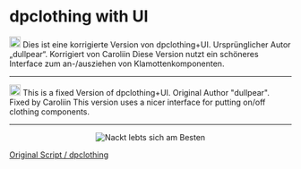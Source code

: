 # dpclothing with UI

<img src="https://em-content.zobj.net/source/google/387/flag-germany_1f1e9-1f1ea.png" width="20" title="German"> Dies ist eine korrigierte Version von dpclothing+UI. 
Ursprünglicher Autor „dullpear“. Korrigiert von Caroliin
Diese Version nutzt ein schöneres Interface zum an-/ausziehen von Klamottenkomponenten.

___________________________________________________________________________________________________________________________________________________________________________________________________
<img src="https://em-content.zobj.net/source/google/387/flag-united-states_1f1fa-1f1f8.png" width="20" title="English"> This is a fixed Version of dpclothing+UI. 
Original Author "dullpear". Fixed by Caroliin
This version uses a nicer interface for putting on/off clothing components.

___________________________________________________________________________________________________________________________________________________________________________________________________

<p align="center">
  <img align="center" src="https://i.postimg.cc/9C4tknNz/Bild-2024-06-11-163515635.png" title="Nackt lebts sich am Besten"> </p>

<a href="https://forum.cfx.re/t/dpclothing-1-0-3-clothing-variations-and-toggles-gloves-vest-top-hair-bag-and-more/1326317" target="_blank">Original Script / dpclothing </a>

